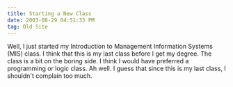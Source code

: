 ```yaml
---
title: Starting a New Class
date: 2003-08-29 04:51:33 PM
tag: Old Site
---
```


Well, I just started my Introduction to Management Information Systems (MIS) class. I think that this is my last class before I get my degree. The class is a bit on the boring side. I think I would have preferred a programming or logic class. Ah well. I guess that since this is my last class, I shouldn't complain too much.